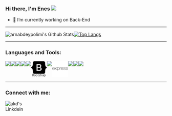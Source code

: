### Hi there, I'm Enes <img src="https://raw.githubusercontent.com/MartinHeinz/MartinHeinz/master/wave.gif" width="30px">

- 🔭 I’m currently working on Back-End
- ---
<img align="left" alt="arnabdeypolimi's Github Stats" src="https://github-readme-stats.vercel.app/api?username=Karahann&show_icons=true&theme=dark" />

[![Top Langs](https://github-readme-stats.vercel.app/api/top-langs?username=Karahann&show_icons=true&theme=dark)](https://github.com/arnabdeypolimi)

---


### Languages and Tools:

<img align="left" height=50 src="https://cdn.jsdelivr.net/gh/devicons/devicon/icons/python/python-original.svg" />
<img align="left" height=50 src="https://cdn.jsdelivr.net/gh/devicons/devicon/icons/c/c-original.svg" />
<img align="left" height=50 src="https://cdn.jsdelivr.net/gh/devicons/devicon/icons/ruby/ruby-original.svg" />
<img align="left" height=50 src="https://cdn.jsdelivr.net/gh/devicons/devicon/icons/html5/html5-original.svg" />
<img align="left" height=50 src="https://cdn.jsdelivr.net/gh/devicons/devicon/icons/css3/css3-original.svg" />
<img align="left" height=50 src="https://raw.githubusercontent.com/devicons/devicon/master/icons/bootstrap/bootstrap-plain-wordmark.svg" />
<img align="left" height=50 src="https://cdn.jsdelivr.net/gh/devicons/devicon/icons/javascript/javascript-original.svg" />
<img align="left" height=50 src="https://raw.githubusercontent.com/devicons/devicon/master/icons/express/express-original-wordmark.svg" />
<img align="left" height=50 src="https://cdn.jsdelivr.net/gh/devicons/devicon/icons/mongodb/mongodb-original.svg" />
<img align="left" height=50 src="https://cdn.jsdelivr.net/gh/devicons/devicon/icons/nodejs/nodejs-original.svg" />
<img align="left" height=50 src="https://cdn.jsdelivr.net/gh/devicons/devicon/icons/github/github-original.svg" />

<br />
<br />
<br />

---

### Connect with me:

<a href="https://www.linkedin.com/in/sefa-enes-karahan-39a5b8224//">
<img align="left" alt="akd's Linkdein" width="100px" src="https://img.shields.io/badge/Linkedin-0A66C2?style=for-the-badge&logo=Linkedin&logoColor=white" />
</a>
